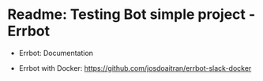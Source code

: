 # Readme: Testing Bot simple project - Errbot

- Errbot: Documentation


- Errbot with Docker: https://github.com/josdoaitran/errbot-slack-docker


